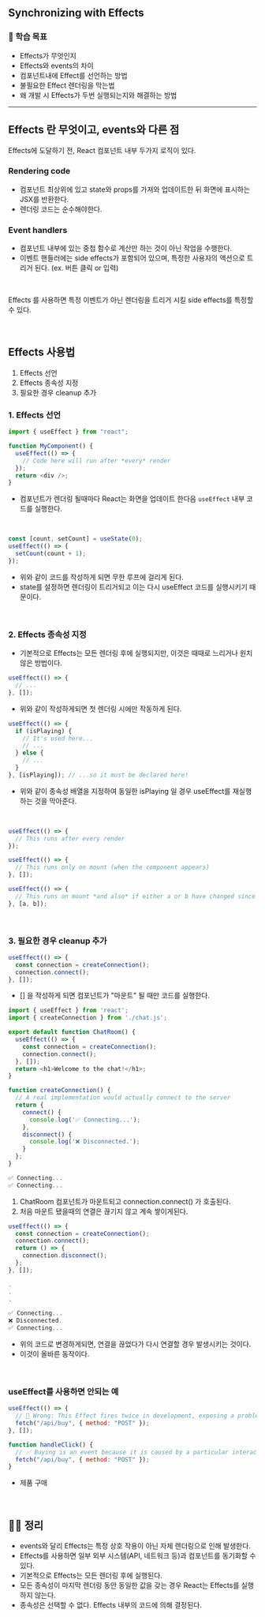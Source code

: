 ## Synchronizing with Effects

### 📌 학습 목표

- Effects가 무엇인지
- Effects와 events의 차이
- 컴포넌트내에 Effect를 선언하는 방법
- 불필요한 Effect 렌더링을 막는법
- 왜 개발 시 Effects가 두번 실행되는지와 해결하는 방법

---

## Effects 란 무엇이고, events와 다른 점

Effects에 도달하기 전, React 컴포넌트 내부 두가지 로직이 있다.

### Rendering code

- 컴포넌트 최상위에 있고 state와 props를 가져와 업데이트한 뒤 화면에 표시하는 JSX를 반환한다.
- 렌더링 코드는 순수해야한다.

### Event handlers

- 컴포넌트 내부에 있는 중첩 함수로 계산만 하는 것이 아닌 작업을 수행한다.
- 이벤트 핸들러에는 side effects가 포함되어 있으며, 특정한 사용자의 액션으로 트리거 된다. (ex. 버튼 클릭 or 입력)

<br>

Effects 를 사용하면 특정 이벤트가 아닌 렌더링을 트리거 시킬 side effects를 특정할 수 있다.

<br>

## Effects 사용법

1. Effects 선언
2. Effects 종속성 지정
3. 필요한 경우 cleanup 추가

### 1. Effects 선언

```javascript
import { useEffect } from "react";

function MyComponent() {
  useEffect(() => {
    // Code here will run after *every* render
  });
  return <div />;
}
```

- 컴포넌트가 렌더링 될때마다 React는 화면을 업데이트 한다음 `useEffect` 내부 코드를 실행한다.

<br>

```javascript
const [count, setCount] = useState(0);
useEffect(() => {
  setCount(count + 1);
});
```

- 위와 같이 코드를 작성하게 되면 무한 루프에 걸리게 된다.
- state를 설정하면 렌더링이 트리거되고 이는 다시 useEffect 코드를 실행시키기 때문이다.

<br>

### 2. Effects 종속성 지정

- 기본적으로 Effects는 모든 렌더링 후에 실행되지만, 이것은 때때로 느리거나 원치 않은 방법이다.

```javascript
useEffect(() => {
  // ...
}, []);
```

- 위와 같이 작성하게되면 첫 렌더링 시에만 작동하게 된다.

```javascript
useEffect(() => {
  if (isPlaying) {
    // It's used here...
    // ...
  } else {
    // ...
  }
}, [isPlaying]); // ...so it must be declared here!
```

- 위와 같이 종속성 배열을 지정하여 동일한 isPlaying 일 경우 useEffect를 재실행하는 것을 막아준다.

<br>

```javascript
useEffect(() => {
  // This runs after every render
});

useEffect(() => {
  // This runs only on mount (when the component appears)
}, []);

useEffect(() => {
  // This runs on mount *and also* if either a or b have changed since the last render
}, [a, b]);
```

<br>

### 3. 필요한 경우 cleanup 추가

```javascript
useEffect(() => {
  const connection = createConnection();
  connection.connect();
}, []);
```

- [] 을 작성하게 되면 컴포넌트가 "마운트" 될 때만 코드를 실행한다.

```javascript
import { useEffect } from 'react';
import { createConnection } from './chat.js';

export default function ChatRoom() {
  useEffect(() => {
    const connection = createConnection();
    connection.connect();
  }, []);
  return <h1>Welcome to the chat!</h1>;
}

function createConnection() {
  // A real implementation would actually connect to the server
  return {
    connect() {
      console.log('✅ Connecting...');
    },
    disconnect() {
      console.log('❌ Disconnected.');
    }
  };
}

✅ Connecting...
✅ Connecting...

```

1. ChatRoom 컴포넌트가 마운트되고 connection.connect() 가 호출된다.
2. 처음 마운트 됐을때의 연결은 끊기지 않고 계속 쌓이게된다.

```javascript
useEffect(() => {
  const connection = createConnection();
  connection.connect();
  return () => {
    connection.disconnect();
  };
}, []);

.
.
.

✅ Connecting...
❌ Disconnected.
✅ Connecting...
```

- 위의 코드로 변경하게되면, 연결을 끊었다가 다시 연결할 경우 발생시키는 것이다.
- 이것이 올바른 동작이다.

<br>

### useEffect를 사용하면 안되는 예

```javascript
useEffect(() => {
  // 🔴 Wrong: This Effect fires twice in development, exposing a problem in the code.
  fetch("/api/buy", { method: "POST" });
}, []);
```

```javascript
function handleClick() {
  // ✅ Buying is an event because it is caused by a particular interaction.
  fetch("/api/buy", { method: "POST" });
}
```

- 제품 구매

<br>

## 👨‍💻 정리

- events와 달리 Effects는 특정 상호 작용이 아닌 자체 렌더링으로 인해 발생한다.
- Effects를 사용하면 일부 외부 시스템(API, 네트워크 등)과 컴포넌트를 동기화할 수 있다.
- 기본적으로 Effects는 모든 렌더링 후에 실행된다.
- 모든 종속성이 마지막 렌더링 동안 동일한 값을 갖는 경우 React는 Effects를 실행하지 않는다.
- 종속성은 선택할 수 없다. Effects 내부의 코드에 의해 결정된다.
